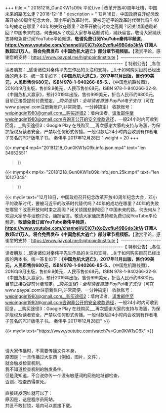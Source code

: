+++
title = " 20181218_Gun0KW1sO9k 平论Live | 改革开放40周年吐槽，中国未来的路怎么走？2018-12-18 "
description = " 12月18日，中国政府召开纪念改革开放40周年纪念大会，邓小平的改革时代，要被习近平的改革时代替代吗？40年的成功在哪里？40年的失败在哪里？改革开放何时束之高阁？闭关锁国悲剧轮回？中国未来的路，何去何从？欢迎大家参与话题讨论，踊跃留言。敬请大家踊跃支持和免费订阅YouTube平论频道。__敬请免费订阅YouTube秦伟平频道，https://www.youtube.com/channel/UCjC7sXoEycfIu49BGdo3kfA 订阅人数超过1万人，将会免费发布《中国危机大逃亡》部分章节视频版。__【激赏平论，感谢您的支持：https://www.paypal.me/highpointinstitute 】_-------------------------------------------------------------------------------_【 特别公告】_各位读者朋友：_感谢诸位对秦伟平先生作品的关注和支持。_关于如何购买目前已经出版的两本书，统一答复如下：__《中国危机大逃亡》，2017年11月出版，售价99美元，人民币售价680元，ISBN 978-1-940266-85-5.、__《中国危机路线图》，2016年9月出版，售价9.9美元，人民币售价68元，ISBN 978-1-940266-32-9.     《中国危机大赢家》，预计2019年出版，售价999美元，折合人民币约6800元，目前正接受提前付费预定。__购买途径1：全球读者首选 PayPal电子支付_（可在www.paypal.com注册新账户,非常简便，一分钟搞定）     收款账号：weipingqin1980@gmail.com__购买途径2：墙内读者，请发邮件至weipingqin1980@gmail.com咨询非公开的安全收款途径，一般24小时内可收到回复。__购买途径3：Google Play 在线购买___再次感谢大家的支持与海涵，为保护版权及读者安全，严禁以任何形式传播。一般付款后24小时内会收到有作者电子签名的PDF版电子书。     秦伟平     2017年12月28日 "
weight = 20
+++

{{< mymp4 mp4="20181218_Gun0KW1sO9k.info.json.mp4" 
text="len 34652551"
>}}

{{< mymp4x  mp4x="20181218_Gun0KW1sO9k.info.json.25k.mp4"
text="len 10127048"
>}}


{{< mydiv text="12月18日，中国政府召开纪念改革开放40周年纪念大会，邓小平的改革时代，要被习近平的改革时代替代吗？40年的成功在哪里？40年的失败在哪里？改革开放何时束之高阁？闭关锁国悲剧轮回？中国未来的路，何去何从？欢迎大家参与话题讨论，踊跃留言。敬请大家踊跃支持和免费订阅YouTube平论频道。__敬请免费订阅YouTube秦伟平频道，https://www.youtube.com/channel/UCjC7sXoEycfIu49BGdo3kfA 订阅人数超过1万人，将会免费发布《中国危机大逃亡》部分章节视频版。__【激赏平论，感谢您的支持：https://www.paypal.me/highpointinstitute 】_-------------------------------------------------------------------------------_【 特别公告】_各位读者朋友：_感谢诸位对秦伟平先生作品的关注和支持。_关于如何购买目前已经出版的两本书，统一答复如下：__《中国危机大逃亡》，2017年11月出版，售价99美元，人民币售价680元，ISBN 978-1-940266-85-5.、__《中国危机路线图》，2016年9月出版，售价9.9美元，人民币售价68元，ISBN 978-1-940266-32-9.     《中国危机大赢家》，预计2019年出版，售价999美元，折合人民币约6800元，目前正接受提前付费预定。__购买途径1：全球读者首选 PayPal电子支付_（可在www.paypal.com注册新账户,非常简便，一分钟搞定）     收款账号：weipingqin1980@gmail.com__购买途径2：墙内读者，请发邮件至weipingqin1980@gmail.com咨询非公开的安全收款途径，一般24小时内可收到回复。__购买途径3：Google Play 在线购买___再次感谢大家的支持与海涵，为保护版权及读者安全，严禁以任何形式传播。一般付款后24小时内会收到有作者电子签名的PDF版电子书。     秦伟平     2017年12月28日" >}}
<br>

{{< mydiv text="https://www.youtube.com/watch?v=Gun0KW1sO9k" >}}


<br>

请大家传播时，不需要传播文件本身，<br>
原因是：一旦传播过大东西（例如，图片，文件），<br>
就会触发检查机制。<br>
我不知道检查机制的触发条件。<br>
但是我知道，不会说你传一个没有敏感词的网络地址都检查，<br>
否则，检查员得累死。<br><br>
直接转发网址就可以了：<br>
原因是，这是程序员网站，<br>
共匪不敢封锁，墙内可以直接下载。


